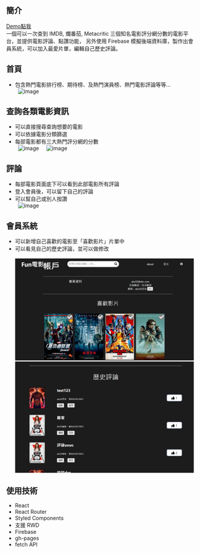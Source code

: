 ## 簡介
[Demo點我](https://rj603295.github.io/Movie_Fun/#/)  
一個可以一次查到 IMDB, 爛番茄, Metacritic 三個知名電影評分網分數的電影平台，並提供電影評論、點讚功能，
另外使用 Firebase 模擬後端資料庫，製作出會員系統，可以加入最愛片單，編輯自己歷史評論。

## 首頁
- 包含熱門電影排行榜、期待榜、及熱門演員榜、熱門電影評論等等...  
&nbsp;
![image](https://github.com/rj603295/imgRepo/blob/master/Movie_Fun_Img/desktop.gif?raw=true)

## 查詢各類電影資訊
- 可以直接搜尋查詢想要的電影
- 可以依據電影分類篩選
- 每部電影都有三大熱門評分網的分數  
&nbsp;
![image](https://github.com/rj603295/imgRepo/blob/master/Movie_Fun_Img/search.gif?raw=true)
&nbsp;
&nbsp;
![image](https://github.com/rj603295/imgRepo/blob/master/Movie_Fun_Img/searchGenre.gif?raw=true)

## 評論
- 每部電影頁面底下可以看到此部電影所有評論
- 登入會員後，可以留下自己的評論
- 可以幫自己或別人按讚   
&nbsp;
![image](https://github.com/rj603295/imgRepo/blob/master/Movie_Fun_Img/comment.gif?raw=true)  

## 會員系統
- 可以新增自己喜歡的電影至「喜歡影片」片單中
- 可以看見自己的歷史評論，並可以做修改   
&nbsp;
![image](https://github.com/rj603295/imgRepo/blob/master/Movie_Fun_Img/favorite.PNG?raw=true)
![image](https://github.com/rj603295/imgRepo/blob/master/Movie_Fun_Img/personalComment.PNG?raw=true)

## 使用技術
- React
- React Router
- Styled Components
- 支援 RWD
- Firebase
- gh-pages
- fetch API
